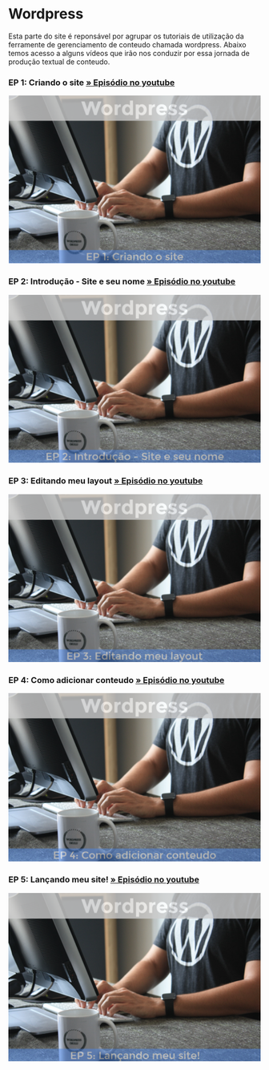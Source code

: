 # Wordpress

Esta parte do site é reponsável por agrupar os tutoriais de utilização da ferramente de gerenciamento de conteudo chamada wordpress.
Abaixo temos acesso a alguns vídeos que irão nos conduzir por essa jornada de produção textual de conteudo.

### EP 1: Criando o site [» Episódio no youtube](https://www.youtube.com/watch?v=ATZ6n2ttSgQ)
[![Wordpress](/src/img/wp-ep-1.png)](https://www.youtube.com/watch?v=ATZ6n2ttSgQ)

### EP 2: Introdução - Site e seu nome [» Episódio no youtube](https://www.youtube.com/watch?v=A0q2Kd-B5kM)
[![Wordpress](/src/img/wp-ep-2.png)](https://www.youtube.com/watch?v=A0q2Kd-B5kM)

### EP 3: Editando meu layout [» Episódio no youtube](https://www.youtube.com/watch?v=j65Gmd4BT8E)
[![Wordpress](/src/img/wp-ep-3.png)](https://www.youtube.com/watch?v=j65Gmd4BT8E)

### EP 4: Como adicionar conteudo [» Episódio no youtube](https://www.youtube.com/watch?v=OoS4oVB89mg)
[![Wordpress](/src/img/wp-ep-4.png)](https://www.youtube.com/watch?v=OoS4oVB89mg)

### EP 5: Lançando meu site! [» Episódio no youtube](https://www.youtube.com/watch?v=krEg94Rtf8g)
[![Wordpress](/src/img/wp-ep-5.png)](https://www.youtube.com/watch?v=krEg94Rtf8g)
